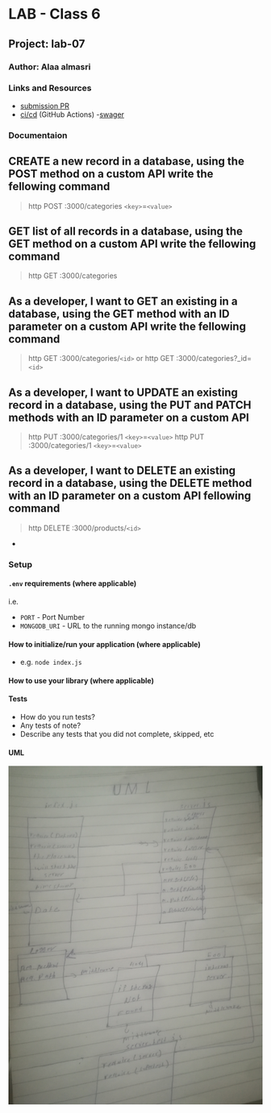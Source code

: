 # LAB - Class 6

## Project: lab-07

### Author: Alaa almasri

### Links and Resources

- [submission PR](https://github.com/alaaalmasri12/notes-v-2.0/pull/2)
- [ci/cd](https://github.com/alaaalmasri12/notes-v-2.0/actions/runs/117805220) (GitHub Actions)
-[swager](https://app.swaggerhub.com/apis/alaaalmasri12/lab-06-api/0.1)
### Documentaion

## CREATE a new record in a database, using the POST method on a custom API write the fellowing command
>http POST :3000/categories `<key>`=`<value>`

## GET list of all records in a database, using the GET method on a custom API write the fellowing command

>http GET :3000/categories


## As a developer, I want to GET an existing in a database, using the GET method with an ID parameter on a custom API write the fellowing command


>http GET :3000/categories/`<id>` or
>http GET :3000/categories?_id=`<id>`
## As a developer, I want to UPDATE an existing record in a database, using the PUT and PATCH methods with an ID parameter on a custom API

>http PUT :3000/categories/1 `<key>`=`<value>`
>http PUT :3000/categories/1 `<key>`=`<value>`


## As a developer, I want to DELETE an existing record in a database, using the DELETE method with an ID parameter on a custom API fellowing command

>http DELETE :3000/products/`<id>`
-







### Setup

#### `.env` requirements (where applicable)

i.e.

- `PORT` - Port Number
- `MONGODB_URI` - URL to the running mongo instance/db

#### How to initialize/run your application (where applicable)

- e.g. `node index.js`

#### How to use your library (where applicable)

#### Tests

- How do you run tests?
- Any tests of note?
- Describe any tests that you did not complete, skipped, etc

#### UML
![shift](assets/uml2.jpg)


